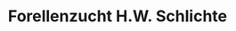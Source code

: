 ---
title: "Forellenzucht H.W. Schlichte"
url: /steinhagen/forellenzucht-h-w-schlichte/
shop: Fisch
---